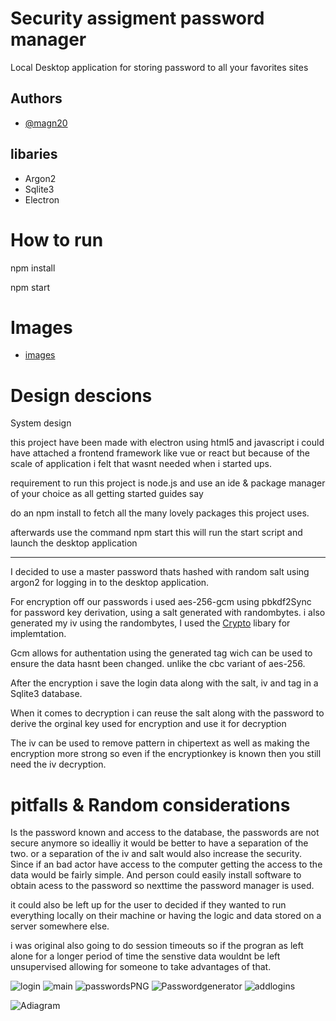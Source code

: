 # Security assigment password manager

Local Desktop application for storing password to all your favorites sites

## Authors

- [@magn20](https://www.github.com/magn20)

## libaries
- Argon2
- Sqlite3
- Electron

# How to run
npm install

npm start 

# Images

- [images](https://github.com/magn20/PasswordManagerAssigment/tree/main/passwordmanager/images)


# Design descions


System design

this project have been made with electron using html5 and javascript i could have attached a frontend framework like vue or react but because of the scale of application i felt that wasnt needed when i started ups. 

requirement to run this project is node.js and use an ide & package manager of your choice as all getting started guides say 

do an npm install to fetch all the many lovely packages this project uses. 

afterwards use the command npm start 
this will run the start script and launch the desktop application


-------------------------------------------------------------------------------------------


I decided to use a master password thats hashed with random salt using argon2 for logging in to the desktop application.

For encryption off our passwords i used aes-256-gcm using pbkdf2Sync for password key derivation, using a salt generated with randombytes. i also generated my iv using the randombytes, I used the [Crypto](https://nodejs.org/api/crypto.html) libary for implemtation. 

Gcm allows for authentation using the generated tag wich can be used to ensure the data hasnt been changed. unlike the cbc variant of aes-256. 

After the encryption i save the login data along with the salt, iv and tag in a Sqlite3 database. 

When it comes to decryption i can reuse the salt along with the password to derive the orginal key used for encryption and use it for decryption

The iv can be used to remove pattern in chipertext as well as making the encryption more strong so even if the encryptionkey is known then you still need the iv decryption.

# pitfalls & Random considerations


Is the password known and access to the database, the passwords are not secure anymore so idealliy it would be better to have a separation of the two. or a separation of the iv and salt would also increase the security.
Since if an bad actor have access to the computer getting the access to the data would be fairly simple. And person could easily install software to obtain acess to the password so nexttime the password manager is used. 

it could also be left up for the user to decided if they wanted to run everything locally on their machine or having the logic and data stored on a server somewhere else. 

i was original also going to do session timeouts so if the progran as left alone for a longer period of time the senstive data wouldnt be left unsupervised allowing for someone to take advantages of that.




![login](https://github.com/user-attachments/assets/88c41e6f-e791-4b27-a315-da826e3e344f)
![main](https://github.com/user-attachments/assets/44c6b9a4-f60c-48b7-b8db-fcf4f5dc9db3)
![passwordsPNG](https://github.com/user-attachments/assets/07cd30fa-fd2c-457d-a1df-f32f5cc906bc)
![Passwordgenerator](https://github.com/user-attachments/assets/9fb49666-5a1a-4561-81ad-4ed308ee8913)
![addlogins](https://github.com/user-attachments/assets/02c9fc88-1b6d-43d9-9239-ffffa6940a17)









![Adiagram](https://github.com/user-attachments/assets/6815cade-deb3-47f7-9551-de1e6a4d2404)
